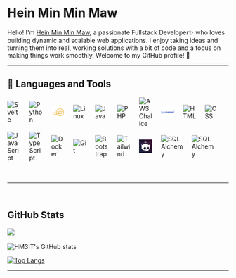 # Hein Min Min Maw

Hello! I'm [Hein Min Min Maw](https://hm3it.github.io/), a passionate Fullstack Developer✨ who loves building dynamic and scalable web applications. I enjoy taking ideas and turning them into real, working solutions with a bit of code and a focus on making things work smoothly. Welcome to my GitHub profile! 🚀

---


## 🧰 Languages and Tools
 <div style="display: flex; align-items: center; gap: 10px; flex-wrap: wrap;">

<img align="left" alt="Svelte" width="30px" style="padding-right:10px;" src="https://cdn.jsdelivr.net/gh/devicons/devicon/icons/svelte/svelte-original.svg"/>
<img align="left" alt="Python" width="30px" style="padding-right:10px;" src="https://cdn.jsdelivr.net/gh/devicons/devicon/icons/python/python-plain.svg"/>
<img align="left" alt="Litestar" width="30px" style="padding-right:10px;"  src="https://raw.githubusercontent.com/HM3IT/HM3IT/main/icons/litestar.svg"/>

<img align="left" alt="Linux" width="30px" style="padding-right:10px;" src="https://cdn.jsdelivr.net/gh/devicons/devicon/icons/linux/linux-original.svg"/>
<img align="left" alt="Java" width="30px" style="padding-right:10px;" src="https://cdn.jsdelivr.net/gh/devicons/devicon/icons/java/java-original.svg"/>
<img align="left" alt="PHP" width="30px" style="padding-right:10px;" src="https://cdn.jsdelivr.net/gh/devicons/devicon/icons/php/php-original.svg"/>

<img align="left" alt="AWS Chalice" width="30px" style="padding-right:10px;" src="https://cdn.jsdelivr.net/gh/devicons/devicon/icons/amazonwebservices/amazonwebservices-original-wordmark.svg"/>
<img align="left" alt="Typesense" width="30px" style="padding-right:10px;" src="https://raw.githubusercontent.com/HM3IT/HM3IT/main/icons/typesense.svg"/>
<img align="left" alt="HTML" width="30px" style="padding-right:10px;" src="https://cdn.jsdelivr.net/gh/devicons/devicon/icons/html5/html5-plain.svg"/>

<img align="left" alt="CSS" width="30px" style="padding-right:10px;" src="https://cdn.jsdelivr.net/gh/devicons/devicon/icons/css3/css3-plain.svg"/>
<br/>
<br/>
<img align="left" alt="JavaScript" width="30px" style="padding-right:10px;" src="https://cdn.jsdelivr.net/gh/devicons/devicon/icons/javascript/javascript-plain.svg"/>
<img align="left" alt="TypeScript" width="30px" style="padding-right:10px;" src="https://cdn.jsdelivr.net/gh/devicons/devicon/icons/typescript/typescript-plain.svg"/>
<img align="left" alt="Docker" width="30px" style="padding-right:10px;" src="https://cdn.jsdelivr.net/gh/devicons/devicon/icons/docker/docker-original.svg"/>
<img align="left" alt="Git" width="30px" style="padding-right:10px;" src="https://cdn.jsdelivr.net/gh/devicons/devicon/icons/git/git-original.svg"/>


<img align="left" alt="Bootstrap" width="30px" style="padding-right:10px;" src="https://cdn.jsdelivr.net/gh/devicons/devicon/icons/bootstrap/bootstrap-original.svg"/>
<img align="left" alt="Tailwind" width="30px" style="padding-right:10px;" src="https://cdn.jsdelivr.net/gh/devicons/devicon/icons/tailwindcss/tailwindcss-original.svg"/>
<img align="left" alt="Skeleton UI" width="30px" style="padding-right:10px;" src="https://raw.githubusercontent.com/HM3IT/HM3IT/main/icons/skeletonUI.png"/>
<img align="left" alt="SQLAlchemy" width="50px" style="padding-right:10px;" src="https://cdn.jsdelivr.net/gh/devicons/devicon/icons/postgresql/postgresql-original.svg"/>
<img align="left" alt="SQLAlchemy" width="50px" style="padding-right:10px;" src="https://cdn.jsdelivr.net/gh/devicons/devicon/icons/sqlalchemy/sqlalchemy-original-wordmark.svg"/>
</div>
<br />
<br />

---
<br />

## GitHub Stats
![](https://komarev.com/ghpvc/?username=HM3IT)

![HM3IT's GitHub stats](https://github-stats-pied.vercel.app/api?username=HM3IT&show_icons=true&theme=tokyonight&hide=prs&show=prs_merged_percentage)

[![Top Langs](https://github-stats-pied.vercel.app/api/top-langs/?username=HM3IT&layout=donut&theme=tokyonight)](https://github.com/HM3IT/github-readme-stats)
 
---
 
